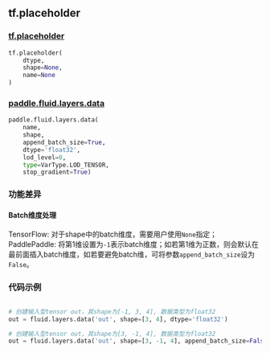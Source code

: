 ## tf.placeholder

### [tf.placeholder](https://www.tensorflow.org/versions/r1.13/api_docs/python/tf/placeholder)
``` python
tf.placeholder(
    dtype,
    shape=None,
    name=None
)
```

### [paddle.fluid.layers.data](http://paddlepaddle.org/documentation/docs/zh/1.4/api_cn/layers_cn.html#cn-api-fluid-layers-data)
``` python
paddle.fluid.layers.data(
    name, 
    shape, 
    append_batch_size=True, 
    dtype='float32', 
    lod_level=0, 
    type=VarType.LOD_TENSOR, 
    stop_gradient=True)
```

### 功能差异
#### Batch维度处理
TensorFlow: 对于shape中的batch维度，需要用户使用`None`指定；  
PaddlePaddle: 将第1维设置为`-1`表示batch维度；如若第1维为正数，则会默认在最前面插入batch维度，如若要避免batch维，可将参数`append_batch_size`设为`False`。


### 代码示例
```python

# 创建输入型tensor out，其shape为[-1, 3, 4], 数据类型为float32
out = fluid.layers.data('out', shape=[3, 4], dtype='float32')

# 创建输入型tensor out，其shape为[3, -1, 4], 数据类型为float32
out = fluid.layers.data('out', shape=[3, -1, 4], append_batch_size=False, dtype='float32')
```